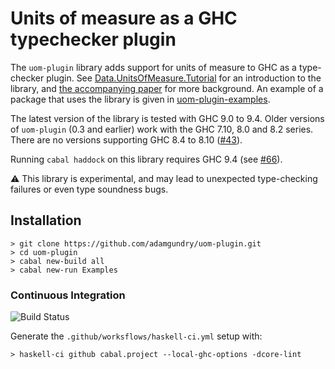 # Units of measure as a GHC typechecker plugin

The `uom-plugin` library adds support for units of measure to GHC as a type-checker plugin.  See [Data.UnitsOfMeasure.Tutorial](https://github.com/adamgundry/uom-plugin/blob/master/uom-plugin/src/Data/UnitsOfMeasure/Tutorial.hs) for an introduction to the library, and [the accompanying paper](http://adam.gundry.co.uk/pub/typechecker-plugins/) for more background.  An example of a package that uses the library is given in [uom-plugin-examples](uom-plugin-examples).

The latest version of the library is tested with GHC 9.0 to 9.4. Older versions of `uom-plugin` (0.3 and earlier) work with the GHC 7.10, 8.0 and 8.2 series. There are no versions supporting GHC 8.4 to 8.10 ([#43][i43]).

Running `cabal haddock` on this library requires GHC 9.4 (see [#66][i66]).

[i43]: https://github.com/adamgundry/uom-plugin/issues/43
[i66]: https://github.com/adamgundry/uom-plugin/issues/66

:warning: This library is experimental, and may lead to unexpected type-checking failures or even type soundness bugs.

## Installation

```
> git clone https://github.com/adamgundry/uom-plugin.git
> cd uom-plugin
> cabal new-build all
> cabal new-run Examples
```

### Continuous Integration

![Build Status](https://github.com/adamgundry/uom-plugin/actions/workflows/haskell-ci.yml/badge.svg)

Generate the `.github/worksflows/haskell-ci.yml` setup with:

```
> haskell-ci github cabal.project --local-ghc-options -dcore-lint
```
